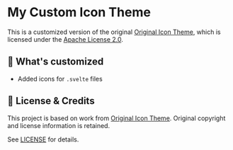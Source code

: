 # My Custom Icon Theme

This is a customized version of the original [Original Icon Theme](https://github.com/zed-extensions/material-icon-theme),
which is licensed under the [Apache License 2.0](./LICENSE).

## 🎨 What's customized

- Added icons for `.svelte` files

## 🔖 License & Credits

This project is based on work from [Original Icon Theme](https://github.com/zed-extensions/material-icon-theme).
Original copyright and license information is retained.

See [LICENSE](./LICENSE) for details.
